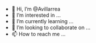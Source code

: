 - 👋 Hi, I’m @Avillarrea
- 👀 I’m interested in ...
- 🌱 I’m currently learning ...
- 💞️ I’m looking to collaborate on ...
- 📫 How to reach me ...

<!---
Avillarrea/Avillarrea is a ✨ special ✨ repository because its `README.md` (this file) appears on your GitHub profile.
You can click the Preview link to take a look at your changes.
--->
